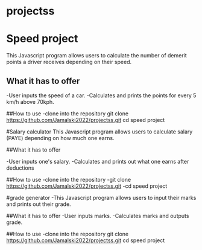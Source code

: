 # projectss
# Speed project

This Javascript program allows users to calculate the number of demerit points a driver receives depending on their speed.

## What it has to offer

-User inputs the speed of a car.
-Calculates and prints the points for every 5 km/h above 70kph.

##How to use 
-clone into the repository
git clone https://github.com/Jamalski2022/projectss.git
cd speed project

#Salary calculator
This Javascript program allows users to calculate salary (PAYE) depending on how much one earns.

##What it has to offer

-User inputs one's salary.
-Calculates and prints out what one earns after deductions

##How to use 
-clone into the repository
-git clone https://github.com/Jamalski2022/projectss.git
-cd speed project

#grade generator
-This Javascript program allows users to input their marks and prints out their grade.

##What it has to offer
-User inputs marks.
-Calculates marks and outputs grade.

##How to use 
-clone into the repository
git clone https://github.com/Jamalski2022/projectss.git
cd speed project


